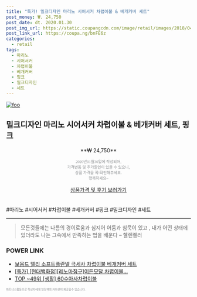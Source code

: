 ```yaml
--- 
title: "특가! 밀크디자인 마리노 시어서커 차렵이불 & 베개커버 세트" 
post_money: ₩. 24,750 
post_date: dt. 2020.01.30 
post_img_url: https://static.coupangcdn.com/image/retail/images/2018/04/10/10/0/9b791b86-90d5-4015-b0a2-98b351a0ee42.jpg 
post_link_url: https://coupa.ng/bnFE6z 
categories: 
  - retail 
tags: 
  - 마리노 
  - 시어서커 
  - 차렵이불 
  - 베개커버 
  - 핑크 
  - 밀크디자인 
  - 세트 
--- 
```

[![foo](https://static.coupangcdn.com/image/retail/images/2018/04/10/10/0/9b791b86-90d5-4015-b0a2-98b351a0ee42.jpg)](https://coupa.ng/bnFE6z) 

## 밀크디자인 마리노 시어서커 차렵이불 & 베개커버 세트, 핑크 
<p style="text-align: center;">**₩ 24,750**</p> 
<p style="text-align: center;"><span style="color: #898c8f; font-family: Georgia,Times,serif; font-size: 0.75em;">2020년01월30일에 작성되어, <br>가격변동 및 추가할인이 있을 수 있으니,<br> 상품 가격을 꼭!확인해주세요.<br>행복하세요~</span> 
</p>	 
<div markdown="0" style="text-align: center;"><a href="https://coupa.ng/bnFE6z" class="btn btn--success">상품가격 및 후기 보러가기</a></div> 
<br><br> 
  #마리노 #시어서커 #차렵이불 #베개커버 #핑크 #밀크디자인 #세트 
<hr> 

> 모든것들에는 나름의 경이로움과 심지어 어둠과 침묵이 있고 , 내가 어떤 상태에 있더라도 나는 그속에서 만족하는 법을 배운다 – 헬렌켈러 


### POWER LINK

* <a href="https://blog.naver.com/fasyy4321/221781145965" target="_blank">보몽드 델리 소프트플란넬 극세사 차렵이불 베개커버 세트</a>
* <a href="https://blog.naver.com/an0733/221789825035" target="_blank">[특가] [현대백화점][레노마침구]이든모달 차렵이불...</a>
* <a href="https://blog.naver.com/an0733/221787038340" target="_blank"> TOP ~49위 [생활] 60수아사차렵이불</a>

<span style="color: #898c8f; font-family: Georgia,Times,serif; font-size: 0.55em;">파트너스활동으로 작성자에게 일정액의 커미션이 제공될수 있습니다.</span> 
